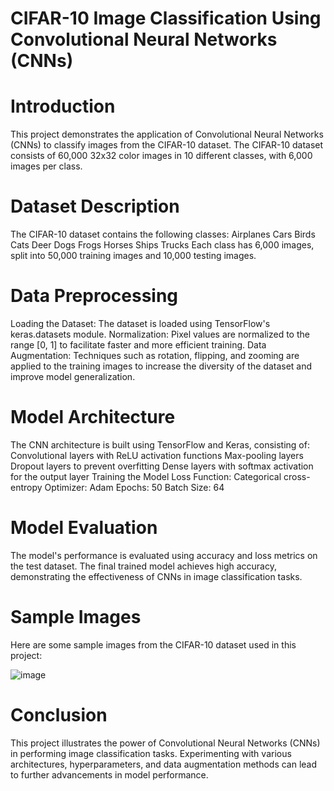 # CIFAR-10 Image Classification Using Convolutional Neural Networks (CNNs)

# Introduction

This project demonstrates the application of Convolutional Neural Networks (CNNs) to classify images from the CIFAR-10 dataset. The CIFAR-10 dataset consists of 60,000 32x32 color images in 10 different classes, with 6,000 images per class.

# Dataset Description

The CIFAR-10 dataset contains the following classes:
Airplanes
Cars
Birds
Cats
Deer
Dogs
Frogs
Horses
Ships
Trucks
Each class has 6,000 images, split into 50,000 training images and 10,000 testing images.

# Data Preprocessing

Loading the Dataset: The dataset is loaded using TensorFlow's keras.datasets module.
Normalization: Pixel values are normalized to the range [0, 1] to facilitate faster and more efficient training.
Data Augmentation: Techniques such as rotation, flipping, and zooming are applied to the training images to increase the diversity of the dataset and improve model generalization.

# Model Architecture

The CNN architecture is built using TensorFlow and Keras, consisting of:
Convolutional layers with ReLU activation functions
Max-pooling layers
Dropout layers to prevent overfitting
Dense layers with softmax activation for the output layer
Training the Model
Loss Function: Categorical cross-entropy
Optimizer: Adam
Epochs: 50
Batch Size: 64

# Model Evaluation

The model's performance is evaluated using accuracy and loss metrics on the test dataset. The final trained model achieves high accuracy, demonstrating the effectiveness of CNNs in image classification tasks.

# Sample Images

Here are some sample images from the CIFAR-10 dataset used in this project:

![image](https://github.com/Yash-2405/CIFAR-10-CNN-DeepLearning/assets/115539756/60fa94ab-6390-404b-a3ec-f8341785b166)

# Conclusion

This project illustrates the power of Convolutional Neural Networks (CNNs) in performing image classification tasks. Experimenting with various architectures, hyperparameters, and data augmentation methods can lead to further advancements in model performance.
